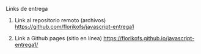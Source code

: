 Links de entrega

1. Link al repositorio remoto (archivos)
https://github.com/florikofs/javascript-entrega1

2. Link a Github pages (sitio en línea)
https://florikofs.github.io/javascript-entrega1/